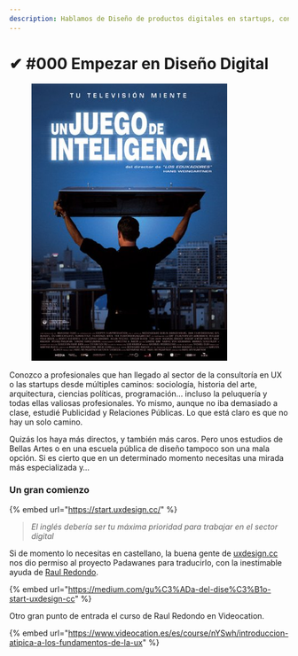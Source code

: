 ```yaml
---
description: Hablamos de Diseño de productos digitales en startups, consultoras, compañías…
---
```


# ✔ #000 Empezar en Diseño Digital

<figure><img src="../.gitbook/assets/imagen (6).png" alt=""><figcaption></figcaption></figure>

Conozco a profesionales que han llegado al sector de la consultoría en UX o las startups desde múltiples caminos: sociología, historia del arte, arquitectura, ciencias políticas, programación… incluso la peluquería y todas ellas valiosas profesionales. Yo mismo, aunque no iba demasiado a clase, estudié Publicidad y Relaciones Públicas. Lo que está claro es que no hay un solo camino.

Quizás los haya más directos, y también más caros. Pero unos estudios de Bellas Artes o en una escuela pública de diseño tampoco son una mala opción. Si es cierto que en un determinado momento necesitas una mirada más especializada y…

### Un gran comienzo

{% embed url="https://start.uxdesign.cc/" %}

> _El inglés debería ser tu máxima prioridad para trabajar en el sector digital_

Si de momento lo necesitas en castellano, la buena gente de [uxdesign.cc](https://uxdesign.cc/) nos dio permiso al proyecto Padawanes para traducirlo, con la inestimable ayuda de [Raul Redondo](https://raulredondo.com).

{% embed url="https://medium.com/gu%C3%ADa-del-dise%C3%B1o-start-uxdesign-cc" %}

Otro gran punto de entrada el curso de Raul Redondo en Videocation.

{% embed url="https://www.videocation.es/es/course/nYSwh/introduccion-atipica-a-los-fundamentos-de-la-ux" %}
